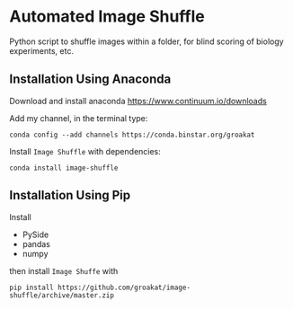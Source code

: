 Automated Image Shuffle
=======================


Python script to shuffle images within a folder, for blind scoring of biology experiments, etc.


Installation Using Anaconda
---------------------------

Download and install anaconda https://www.continuum.io/downloads

Add my channel, in the terminal type:

    conda config --add channels https://conda.binstar.org/groakat

Install `Image Shuffle` with dependencies:

    conda install image-shuffle

Installation Using Pip
----------------------

Install 

- PySide
- pandas
- numpy

then install `Image Shuffe` with

    pip install https://github.com/groakat/image-shuffle/archive/master.zip
